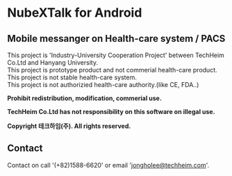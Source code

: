 # NubeXTalk for Android
## Mobile messanger on Health-care system / PACS
This project is 'Industry-University Cooperation Project' between TechHeim Co.Ltd and Hanyang University.  
This project is prototype product and not commerial health-care product.  
This project is not stable health-care system.  
This project is not authorizied health-care authority.(like CE, FDA..)  
 
**Prohibit redistribution, modification, commerial use.**

**TechHeim Co.Ltd has not responsibility on this software on illegal use.**


**Copyright 테크하임(주). All rights reserved.**

## Contact
Contact on call '(+82)1588-6620' or email 'jongholee@techheim.com'. 
